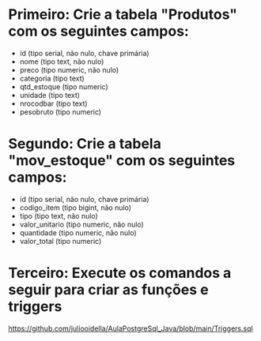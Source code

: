 # Primeiro: Crie a tabela "Produtos" com os seguintes campos:
- id (tipo serial, não nulo, chave primária)
- nome (tipo text, não nulo)
- preco (tipo numeric, não nulo)
- categoria (tipo text)
- qtd_estoque (tipo numeric)
- unidade (tipo text)
- nrocodbar (tipo text)
- pesobruto (tipo numeric)

# Segundo: Crie a tabela "mov_estoque" com os seguintes campos:
- id (tipo serial, não nulo, chave primária)
- codigo_item (tipo bigint, não nulo)
- tipo (tipo text, não nulo)
- valor_unitario (tipo numeric, não nulo)
- quantidade (tipo numeric, não nulo)
- valor_total (tipo numeric)
  
# Terceiro: Execute os comandos a seguir para criar as funções e triggers
https://github.com/juliooidella/AulaPostgreSql_Java/blob/main/Triggers.sql

